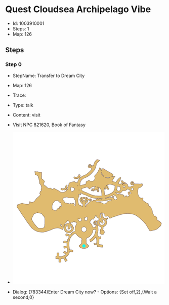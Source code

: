 # Quest Cloudsea Archipelago Vibe

- Id: 1003910001
- Steps: 1
- Map: 126

## Steps

### Step 0
- StepName:  Transfer to Dream City
- Map:  126
- Trace:  
- Type:  talk
- Content:  visit
- Visit NPC 821620, Book of Fantasy

- ![images/1003910001_0.png](images/1003910001_0.png)
- Dialog: (783344)Enter Dream City now? - Options: {Set off,2},{Wait a second,0}



